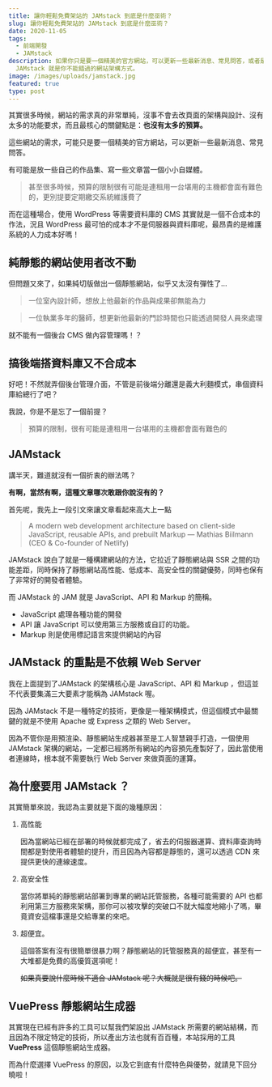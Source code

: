 ```yaml
---
title: 讓你輕鬆免費架站的 JAMstack 到底是什麼巫術？
slug: 讓你輕鬆免費架站的 JAMstack 到底是什麼巫術？
date: 2020-11-05
tags:
  - 前端開發
  - JAMstack
description: 如果你只是要一個精美的官方網站，可以更新一些最新消息、常見問答，或者是放一些自己的作品集、寫一些文章當一個小小自媒體，我想
  JAMstack 就是你不能錯過的網站架構方式。
image: /images/uploads/jamstack.jpg
featured: true
type: post
---
```

其實很多時候，網站的需求真的非常單純，沒事不會去改頁面的架構與設計、沒有太多的功能要求，而且最核心的關鍵點是：**也沒有太多的預算。**

這些網站的需求，可能只是要一個精美的官方網站，可以更新一些最新消息、常見問答。

有可能是放一些自己的作品集、寫一些文章當一個小小自媒體。

> 甚至很多時候，預算的限制很有可能是連租用一台堪用的主機都會面有難色的，更別提要定期繳交系統維護費了

而在這種場合，使用 WordPress 等需要資料庫的 CMS 其實就是一個不合成本的作法，況且 WordPress 最可怕的成本才不是伺服器與資料庫呢，最昂貴的是維護系統的人力成本好嗎！

## 純靜態的網站使用者改不動

但問題又來了，如果純切版做出一個靜態網站，似乎又太沒有彈性了...

> 一位室內設計師，想放上他最新的作品與成果卻無能為力

> 一位執業多年的醫師，想更新他最新的門診時間也只能透過開發人員來處理

就不能有一個後台 CMS 做內容管理嗎！？


## 搞後端搭資料庫又不合成本

好吧！不然就弄個後台管理介面，不管是前後端分離還是義大利麵模式，串個資料庫給總行了吧？

我說，你是不是忘了一個前提？

> 預算的限制，很有可能是連租用一台堪用的主機都會面有難色的


## JAMstack

講半天，難道就沒有一個折衷的辦法嗎？

**有啊，當然有啊，這種文章哪次敢跟你說沒有的？**

首先呢，我先上一段引文來讓文章看起來高大上一點

> A modern web development architecture based on client-side JavaScript, reusable APIs, and prebuilt Markup
— Mathias Biilmann (CEO & Co-founder of Netlify)

JAMstack 說白了就是一種構建網站的方法，它拉近了靜態網站與 SSR 之間的功能差距，同時保持了靜態網站高性能、低成本、高安全性的關鍵優勢，同時也保有了非常好的開發者體驗。

而 JAMstack 的 JAM 就是 JavaScript、API 和 Markup 的簡稱。

- JavaScript 處理各種功能的開發
- API 讓 JavaScript 可以使用第三方服務或自訂的功能。
- Markup 則是使用標記語言來提供網站的內容


## JAMstack 的重點是不依賴 Web Server

我在上面提到了JAMstack 的架構核心是 JavaScript、API 和 Markup ，但這並不代表要集滿三大要素才能稱為 JAMstack 喔。

因為 JAMstack 不是一種特定的技術，更像是一種架構模式，但這個模式中最關鍵的就是不使用 Apache 或 Express 之類的 Web Server。

因為不管你是用預渲染、靜態網站生成器甚至是工人智慧親手打造，一個使用 JAMstack 架構的網站，一定都已經將所有網站的內容預先產製好了，因此當使用者連線時，根本就不需要執行 Web Server 來做頁面的運算。


## 為什麼要用 JAMstack ？

其實簡單來說，我認為主要就是下面的幾種原因：

1. 高性能

    因為當網站已經在部署的時候就都完成了，省去的伺服器運算、資料庫查詢時間都是對使用者體驗的提升，而且因為內容都是靜態的，還可以透過 CDN 來提供更快的連線速度。

2. 高安全性

    當你將單純的靜態網站部署到專業的網站託管服務，各種可能需要的 API 也都利用第三方服務來架構，那你可以被攻擊的突破口不就大幅度地縮小了嗎，畢竟資安這檔事還是交給專業的來吧。

3. 超便宜。

    這個答案有沒有很簡單很暴力啊？靜態網站的託管服務真的超便宜，甚至有一大堆都是免費的高優質選項呢！

    ~~如果真要說什麼時候不適合 JAMstack 呢？大概就是很有錢的時候吧。~~


## VuePress 靜態網站生成器

其實現在已經有許多的工具可以幫我們架設出 JAMstack 所需要的網站結構，而且因為不限定特定的技術，所以產出方法也就有百百種，本站採用的工具 **VuePress** 這個靜態網站生成器。

而為什麼選擇 VuePress 的原因，以及它到底有什麼特色與優勢，就請見下回分曉啦！